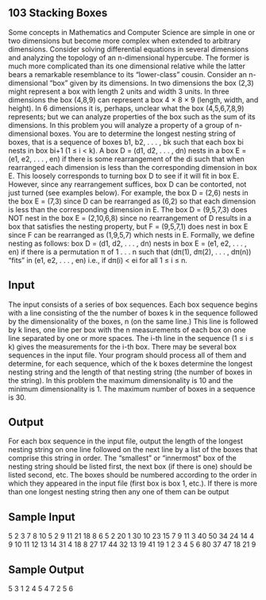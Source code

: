 ## 103 Stacking Boxes
Some concepts in Mathematics and Computer Science are simple in one or two dimensions but become more complex when extended to arbitrary dimensions. Consider solving differential equations in several
dimensions and analyzing the topology of an n-dimensional hypercube. The former is much more complicated than its one dimensional relative while the latter bears a remarkable resemblance to its “lower-class” cousin.
Consider an n-dimensional “box” given by its dimensions. In two dimensions the box (2,3) might represent a box with length 2 units and width 3 units. In three dimensions the box (4,8,9) can represent a box 4 × 8 × 9 (length, width, and height). In 6 dimensions it is, perhaps, unclear what the box (4,5,6,7,8,9) represents; but we can analyze properties of the box such as the sum of its dimensions. In this problem you will analyze a property of a group of n-dimensional boxes. You are to determine the longest nesting string of boxes, that is a sequence of boxes b1, b2, . . . , bk such that each box bi nests in box bi+1 (1 ≤ i < k).
A box D = (d1, d2, . . . , dn) nests in a box E = (e1, e2, . . . , en) if there is some rearrangement of the di such that when rearranged each dimension is less than the corresponding dimension in box E. This loosely corresponds to turning box D to see if it will fit in box E. However, since any rearrangement suffices, box D can be contorted, not just turned (see examples below). 
For example, the box D = (2,6) nests in the box E = (7,3) since D can be rearranged as (6,2) so that each dimension is less than the corresponding dimension in E. The box D = (9,5,7,3) does NOT nest in the box E = (2,10,6,8) since no rearrangement of D results in a box that satisfies the nesting property, but F = (9,5,7,1) does nest in box E since F can be rearranged as (1,9,5,7) which nests in E. 
Formally, we define nesting as follows: box D = (d1, d2, . . . , dn) nests in box E = (e1, e2, . . . , en) if there is a permutation π of 1 . . . n such that (dπ(1), dπ(2), . . . , dπ(n)) “fits” in (e1, e2, . . . , en) i.e., if dπ(i) < ei for all 1 ≤ i ≤ n.

## Input
The input consists of a series of box sequences. Each box sequence begins with a line consisting of the the number of boxes k in the sequence followed by the dimensionality of the boxes, n (on the same
line.)
This line is followed by k lines, one line per box with the n measurements of each box on one line separated by one or more spaces. The i-th line in the sequence (1 ≤ i ≤ k) gives the measurements for the i-th box.
There may be several box sequences in the input file. Your program should process all of them and determine, for each sequence, which of the k boxes determine the longest nesting string and the length of that nesting string (the number of boxes in the string).
In this problem the maximum dimensionality is 10 and the minimum dimensionality is 1. The maximum number of boxes in a sequence is 30.

## Output
For each box sequence in the input file, output the length of the longest nesting string on one line followed on the next line by a list of the boxes that comprise this string in order. The “smallest” or “innermost” box of the nesting string should be listed first, the next box (if there is one) should be listed second, etc. 
The boxes should be numbered according to the order in which they appeared in the input file (first box is box 1, etc.).
If there is more than one longest nesting string then any one of them can be output

## Sample Input
5 2
3 7
8 10
5 2
9 11
21 18
8 6
5 2 20 1 30 10
23 15 7 9 11 3
40 50 34 24 14 4
9 10 11 12 13 14
31 4 18 8 27 17
44 32 13 19 41 19
1 2 3 4 5 6
80 37 47 18 21 9
## Sample Output
5
3 1 2 4 5
4
7 2 5 6